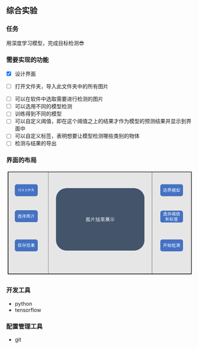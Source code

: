 ## 综合实验

### 任务

用深度学习模型，完成目标检测:sunglasses:

### 需要实现的功能

+ [x] 设计界面

- [ ] 打开文件夹，导入此文件夹中的所有图片

+ [ ] 可以在软件中选取需要进行检测的图片
+ [ ] 可以选用不同的模型检测
+ [ ] 训练得到不同的模型
+ [ ] 可以自定义阈值，即在这个阈值之上的结果才作为模型的预测结果并显示到界面中
+ [ ] 可以自定义标签，表明想要让模型检测哪些类别的物体
+ [ ] 检测与结果的导出

### 界面的布局

![image-20201009153505311](./doc/imgs/image-20201009153505311.png)

### 开发工具

+ python
+ tensorflow


### 配置管理工具

+ git